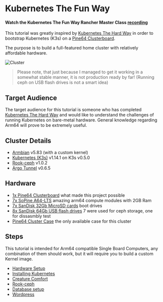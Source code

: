 # Kubernetes The Fun Way

#### Watch the Kubernetes The Fun Way Rancher Master Class [recording](https://www.youtube.com/watch?v=83oLS3mP7XQ)

This tutorial was greatly inspired by [Kubernetes The Hard Way](https://github.com/kelseyhightower/kubernetes-the-hard-way) in order to bootstrap Kubernetes (K3s) on a [Pine64 Clusterboard](https://www.pine64.org/clusterboard/).

The purpose is to build a full-featured home cluster with relatively affordable hardware.

![Cluster](images/cluster.gif)

> Please note, that just because I managed to get it working in a somewhat stable manner, it is not production ready by far! (Running ceph on USB flash drives is not a smart idea)

## Target Audience

The target audience for this tutorial is someone who has completed [Kubernetes The Hard Way](https://github.com/kelseyhightower/kubernetes-the-hard-way) and would like to understand the challenges of running Kubernetes on bare-metal hardware. General knowledge regarding Arm64 will prove to be extremely useful.

## Cluster Details

- [Armbian](https://www.armbian.com/sopine-a64/) v5.83 (with a custom kernel)
- [Kubernetes (K3s)](https://github.com/rancher/k3s) v1.14.1 on K3s v0.5.0
- [Rook-ceph](https://github.com/rook/rook) v1.0.2
- [Argo Tunnel](https://github.com/cloudflare/cloudflare-ingress-controller) v0.6.5

## Hardware

- [1x Pine64 Clusterboard](https://www.pine64.org/clusterboard/) what made this project possible
- [7x SoPine A64-LTS](https://www.pine64.org/sopine/) amazing arm64 compute modules with 2GB Ram
- [7x SanDisk 32Gb MicroSD cards](https://www.bol.com/nl/p/sandisk-ultra-micro-sdhc-32gb-uhs1-a1-met-adapter/9200000080737253/) boot drives
- [8x SanDisk 64Gb USB flash drives](https://www.mediamarkt.nl/nl/product/_sandisk-cruzer-ultra-usb-3-0-64-gb-1262970.html) 7 were used for ceph storage, one for dissasmbly test
- [Pine64 Cluster Case](https://www.c4labs.com/product/presale-pine64-cluster-case-pine64-clusterboard-with-7-sopine-compute-module-slots/) the only available case for this cluster

## Steps

This tutorial is intended for Arm64 compatible Single Board Computers, any combination of them should work, but it will require you to build a custom Kernel image.

- [Hardware Setup](docs/01-hardware-setup.md)
- [Installing Kubernetes](docs/02-installing-kubernetes.md)
- [Creature Comfort](docs/03-creature-comfort.md)
- [Rook-ceph](docs/04-rook-ceph.md)
- [Database setup](docs/05-database-setup.md)
- [Wordpress](docs/06-wordpress.md)
